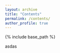 ```yaml
---
layout: archive
title: "Contents"
permalink: /contents/
author_profile: true
---
```


{% include base_path %}

asdas
